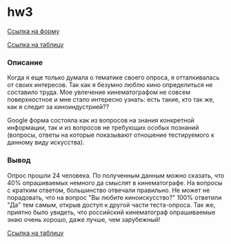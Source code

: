 # hw3
[Ссылка на форму](https://docs.google.com/forms/d/1RyT9wZRaqwvlzkDlfTQVt13v67n_eGFBDoi8qwCnAcs/edit "Google Forms")

[Ссылка на таблицу](https://docs.google.com/spreadsheets/d/1YHXnywl3X_OVu7bWHLdz7wbmerQ7C1JH39Tc9hP5YG4/edit#gid=249170717&fvid=195451421)

### Описание 

Когда я еще только думала о тематике своего опроса, я отталкивалась от своих интересов. Так как я безумно люблю кино определиться не составило труда. Мое увлечение кинематографом не совсем поверхностное и мне стало интересно узнать: есть такие, кто так же, как я следит за киноиндустрией??  

Google форма состояла как из вопросов на знания конкретной информации, так и из вопросов не требующих особых познаний (вопросы, ответы на которые показывают отношение тестируемого к данному виду искусства).  

### Вывод 

Опрос прошли 24 человека. По полученным данным можно сказать, что 40% опрашиваемых немного да смыслят в кинематографе. На вопросы с кратким ответом, большинство отвечали правильно. Не может не порадовать, что на вопрос "Вы любите киноискусство?" 100% ответили "Да" тем самым, открыв доступ к другой части теста-опроса.  Так же, приятно было увидеть, что российский кинематограф опрашиваемые знаю очень хорошо, даже лучше, чем зарубежный!  

[Ссылка на таблицу](https://docs.google.com/spreadsheets/d/1YHXnywl3X_OVu7bWHLdz7wbmerQ7C1JH39Tc9hP5YG4/edit#gid=249170717&fvid=195451421)

